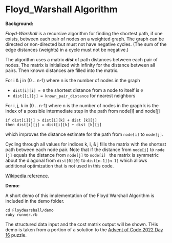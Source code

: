 
# Floyd_Warshall Algorithm

**Background:**

*Floyd-Warshall* is a recursive algorithm for finding the shortest path, if one exists, between each pair of nodes on a weighted graph. The graph can be directed or non-directed but must not have negative cycles. (The sum of the edge distances (weights) in a cycle must not be negative.)

The algorithm uses a matrix ***dist*** of path distances between each pair of nodes. The matrix is initialized with infinity for the distance between all pairs. Then known distances are filled into the matrix.

For i & j in (0 .. n-1) where n is the number of nodes in the graph

 - `dist[i][i] = 0`  the shortest distance from a node to itself is `0`
 - `dist[[i][j] = known_pair_distance` for nearest neighbors

For i,  j, k in (0 .. n-1) where n is the number of nodes in the graph
k is the index of a possible intermediate step in the path from node[i] and node[j]

    if dist[i][j] > dist[i][k] + dist [k][j]
    then dist[i][j] = dist[i][k] + dist [k][j]
which improves the distance estimate for the path from `node[i]` to `node[j]`.

Cycling through all values for indices k, i, & j fills the matrix with the shortest path between each node pair. Note that if the distance from `node[i]` to `node [j]` equals the distance from `node[j]` to `node[i] ` the matrix is symmetric about the diagonal from `dist[0][0]` to `dist[n-1][n-1]` which allows additional optimization that is not used in this code.

[Wikipedia reference.](https://en.wikipedia.org/wiki/Floyd%E2%80%93Warshall_algorithm)

**Demo:**

A short demo of this implementation of the Floyd Warshall Algorithm is included in the demo folder.

    cd FloydWarshall/demo
    ruby runner.rb

The structured data input and the cost matrix output will be shown. THis demo is taken from a portion of a solution to the [Advent of Code 2022 Day 16](https://adventofcode.com/2022) puzzle.
